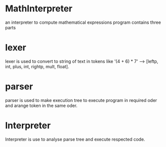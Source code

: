 # MathInterpreter
an interpreter to compute mathematical expressions program contains three parts


# lexer

lexer is used to convert to string of text in tokens like '(4 + 6) * 7' -->  [leftp, int, plus, int, rightp, mult, float].

# parser

parser is used to make execution tree to execute program in required oder and arange token in the same oder.

# Interpreter
Interpreter is use to analyse parse tree and execute respected code.
